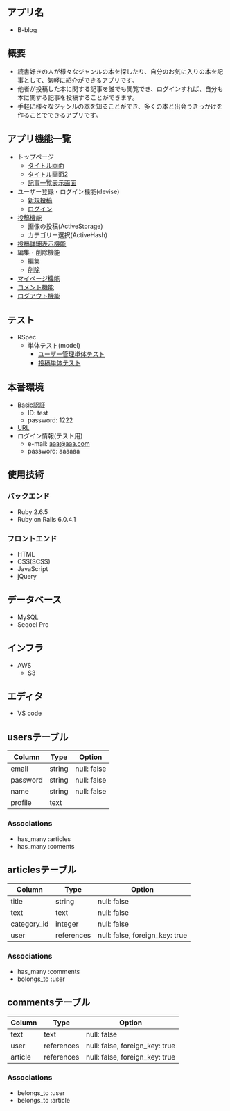 ## アプリ名

* B-blog

## 概要

* 読書好きの人が様々なジャンルの本を探したり、自分のお気に入りの本を記事として、気軽に紹介ができるアプリです。
* 他者が投稿した本に関する記事を誰でも閲覧でき、ログインすれば、自分も本に関する記事を投稿することができます。
* 手軽に様々なジャンルの本を知ることができ、多くの本と出会うきっかけを作ることでできるアプリです。

## アプリ機能一覧
* トップページ
  * [タイトル画面](https://gyazo.com/5d99f3952f1cc49deedcf5a04ca24b4b)
  * [タイトル画面2](https://gyazo.com/6d0ada8bdb02074a6fce70204863da93)
  * [記事一覧表示画面](https://gyazo.com/8bd8288ab9acaa33c0cd5b1734f762b5)
* ユーザー登録・ログイン機能(devise)
  * [新規投稿](https://gyazo.com/837ebd2b222afc290653c7b0c5f3e58a)
  * [ログイン](https://gyazo.com/86be96d6df2e9f89c0d07d5c068f49ec)
* [投稿機能](https://gyazo.com/4b735ecf9ab08186e8f812c3e73e4f98)
  * 画像の投稿(ActiveStorage)
  * カテゴリー選択(ActiveHash)
* [投稿詳細表示機能](https://gyazo.com/a3c2b635a0abbfb673fbfc322f185d25)
* 編集・削除機能
  * [編集](https://gyazo.com/b24b2e0f8ef27eb484e31b4ed66f602b)
  * [削除](https://gyazo.com/a24e06a04c0fe75dec5b60dd7164b5e0)
* [マイページ機能](https://gyazo.com/a01ea901dcba997dacbb916aaa46a407)
* [コメント機能](https://gyazo.com/fe3394f5b755a049123784bb38826e8e)
* [ログアウト機能](https://gyazo.com/9b87ce39d7ae1eaf7128f83f5402f4af)

## テスト

* RSpec
  * 単体テスト(model)
    * [ユーザー管理単体テスト](https://gyazo.com3e6783a811470ab12fa2cc96570ad303)
    * [投稿単体テスト](https://gyazo.com/e44f3cdcb9c81b81080feb4eeb32ca30)


## 本番環境

* Basic認証
  * ID: test
  * password: 1222
* [URL](https://b-blog-36388.herokuapp.com/)
* ログイン情報(テスト用)
  * e-mail: aaa@aaa.com
  * password: aaaaaa

## 使用技術

### バックエンド

* Ruby 2.6.5
* Ruby on Rails 6.0.4.1

### フロントエンド

* HTML
* CSS(SCSS)
* JavaScript
* jQuery

## データベース

* MySQL
* Seqoel Pro

## インフラ

* AWS
  * S3

## エディタ

* VS code

## usersテーブル

| Column                | Type                   | Option                   |
| ----------------------| -----------------------| -------------------------|
| email                 | string                 | null: false              |
| password              | string                 | null: false              |
| name                  | string                 | null: false              |
| profile               | text                   |                          |

### Associations

- has_many :articles
- has_many :coments

## articlesテーブル

| Column                | Type                   | Option                         |
| ----------------------| -----------------------| -------------------------------|
| title                 | string                 | null: false                    |
| text                  | text                   | null: false                    |
| category_id           | integer                | null: false                    |
| user                  | references             | null: false, foreign_key: true |

### Associations

- has_many :comments
- bolongs_to :user

## commentsテーブル

| Column                | Type                   | Option                         |
| ----------------------| -----------------------| -------------------------------|
| text                  | text                   | null: false                    |
| user                  | references             | null: false, foreign_key: true |
| article               | references             | null: false, foreign_key: true |

### Associations

- belongs_to :user
- belongs_to :article